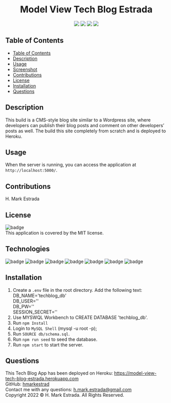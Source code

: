 <h1 align="center">Model View Tech Blog Estrada</h1>

<p align="center">
<img src="https://img.shields.io/github/repo-size/hmarkestrad/Modal-View-Tech-Blog"/>
<img src="https://img.shields.io/github/languages/top/hmarkestrad/Modal-View-Tech-Blog"/>
<img src="https://img.shields.io/github/issues/hmarkestrad/Modal-View-Tech-Blog"/>
<img src="https://img.shields.io/github/last-commit/hmarkestrad/Modal-View-Tech-Blog"/>
</p>
  
## Table of Contents
- [Table of Contents](#table-of-contents)
- [Description](#description)
- [Usage](#usage)
- [Screenshot](#screenshot)
- [Contributions](#contributions)
- [License](#license)
- [Installation](#installation)
- [Questions](#questions)
  
## Description
This build is a CMS-style blog site similar to a Wordpress site, where developers can publish their blog posts and comment on other developers’ posts as well. The build this site completely from scratch and is deployed to Heroku.  
  
## Usage
When the server is running, you can access the application at `http://localhost:5000/`.  
  
## Contributions
H. Mark Estrada
  
## License
![badge](https://img.shields.io/badge/license-MIT-brightgreen)<br>
This application is covered by the MIT license. 
  
## Technologies
![badge](https://img.shields.io/badge/Javascript-blue)
![badge](https://img.shields.io/badge/jQuery-blue)
![badge](https://img.shields.io/badge/-node.js-blue)
![badge](https://img.shields.io/badge/-inquirer-blue)
![badge](https://img.shields.io/badge/-json-blue)
![badge](https://img.shields.io/badge/-html5-blue)
![badge](https://img.shields.io/badge/-css-blue)
  
## Installation
1. Create a `.env` file in the root directory. Add the following text:<br>
DB_NAME='techblog_db'  
DB_USER=''  
DB_PW=''  
SESSION_SECRET=''  
2. Use MYSWQL Workbench to CREATE DATABASE 'techblog_db'.
3. Run `npm Install`<br>  
4. Login to `MySQL Shell` (mysql -u root -p);
5. Run `SOURCE db/schema.sql`.
6. Run `npm run seed` to seed the database.
7. Run `npm start` to start the server.
  
## Questions
This Tech Blog App has been deployed on Heroku: https://model-view-tech-blog-estrada.herokuapp.com<br>
GitHub: [hmarkestrad](https://github.com/hmarkestrad)<br>
Contact me with any questions: h.mark.estrada@gmail.com<br>
Copyright 2022 © H. Mark Estrada. All Rights Reserved.<br>
